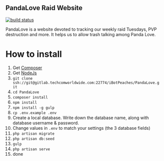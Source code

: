 ## PandaLove Raid Website

[![build status](http://warlock.connortumbleson.com/projects/5/status.png?ref=master)](http://warlock.connortumbleson.com/projects/5?ref=master)

PandaLove is a website devoted to tracking our weekly raid Tuesdays, PVP destruction and more. It helps us to allow trash talking among Panda Love.


# How to install
1. Get [Composer](https://getcomposer.org/)
2. Get [NodeJs](http://nodejs.org/)
3. `git clone ssh://git@gitlab.techcomworldwide.com:22774/iBotPeaches/PandaLove.git`
4. `cd PandaLove`
5. `composer install`
6. `npm install`
7. `npm install -g gulp`
8. `cp .env.example .env`
9. Create a local database. Write down the database name, along with database username & password.
10. Change values in `.env` to match your settings (the 3 database fields)
11. `php artisan migrate`
12. `php artisan db:seed`
13. `gulp`
14. `php artisan serve`
15. done